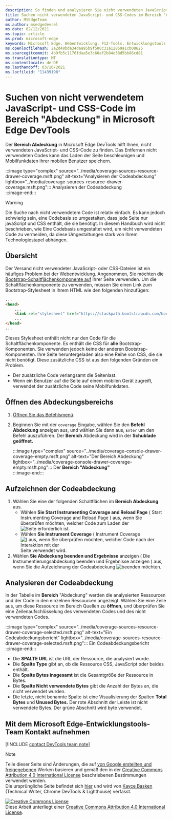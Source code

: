 ```yaml
---
description: So finden und analysieren Sie nicht verwendeten JavaScript- und CSS-Code in Microsoft Edge DevTools.
title: Suchen nicht verwendeten JavaScript- und CSS-Codes im Bereich "Abdeckung" in Microsoft Edge DevTools
author: MSEdgeTeam
ms.author: msedgedevrel
ms.date: 02/12/2021
ms.topic: article
ms.prod: microsoft-edge
keywords: Microsoft Edge, Webentwicklung, F12-Tools, Entwicklungstools
ms.openlocfilehash: 2a2d48bda34daa95b9f500c31a12859a1cb08625
ms.sourcegitcommit: 4b9fb5c1176fdaa5e3c60af2b84e38d5bb86cd81
ms.translationtype: MT
ms.contentlocale: de-DE
ms.lasthandoff: 03/16/2021
ms.locfileid: "11439198"
---
```

<!-- Copyright Kayce Basques 

   Licensed under the Apache License, Version 2.0 (the "License");
   you may not use this file except in compliance with the License.
   You may obtain a copy of the License at

       https://www.apache.org/licenses/LICENSE-2.0

   Unless required by applicable law or agreed to in writing, software
   distributed under the License is distributed on an "AS IS" BASIS,
   WITHOUT WARRANTIES OR CONDITIONS OF ANY KIND, either express or implied.
   See the License for the specific language governing permissions and
   limitations under the License.  -->

# <a name="find-unused-javascript-and-css-code-with-the-coverage-panel-in-microsoft-edge-devtools"></a>Suchen von nicht verwendetem JavaScript- und CSS-Code im Bereich "Abdeckung" in Microsoft Edge DevTools  

Der **Bereich Abdeckung** in Microsoft Edge DevTools hilft Ihnen, nicht verwendeten JavaScript- und CSS-Code zu finden.  Das Entfernen nicht verwendeten Codes kann das Laden der Seite beschleunigen und Mobilfunkdaten ihrer mobilen Benutzer speichern.  

:::image type="complex" source="../media/coverage-sources-resource-drawer-coverage.msft.png" alt-text="Analysieren der Codeabdeckung" lightbox="../media/coverage-sources-resource-drawer-coverage.msft.png":::
   Analysieren der Codeabdeckung  
:::image-end:::  

> [!WARNING]
> Die Suche nach nicht verwendetem Code ist relativ einfach.  Es kann jedoch schwierig sein, eine Codebasis so umgestalten, dass jede Seite nur javaScript und CSS enthält, die sie benötigt.  In diesem Handbuch wird nicht beschrieben, wie Eine Codebasis umgestaltet wird, um nicht verwendeten Code zu vermeiden, da diese Umgestaltungen stark von Ihrem Technologiestapel abhängen.  

## <a name="overview"></a>Übersicht  

Der Versand nicht verwendeter JavaScript- oder CSS-Dateien ist ein häufiges Problem bei der Webentwicklung.  Angenommen, Sie möchten die [Bootstrap-Schaltflächenkomponente auf][BootstrapButtons] Ihrer Seite verwenden.  Um die Schaltflächenkomponente zu verwenden, müssen Sie einen Link zum Bootstrap-Stylesheet in Ihrem HTML wie den folgenden hinzufügen:  

```html
...
<head>
    ...
    <link rel="stylesheet" href="https://stackpath.bootstrapcdn.com/bootstrap/4.3.1/css/bootstrap.min.css" integrity="sha384-ggOyR0iXCbMQv3Xipma34MD+dH/1fQ784/j6cY/iJTQUOhcWr7x9JvoRxT2MZw1T" crossorigin="anonymous">
    ...
</head>
...
```  

Dieses Stylesheet enthält nicht nur den Code für die Schaltflächenkomponente.  Es enthält die CSS für **alle** Bootstrap-Komponenten.  Sie verwenden jedoch keine der anderen Bootstrap-Komponenten.  Ihre Seite heruntergeladen also eine Reihe von CSS, die sie nicht benötigt.  Diese zusätzliche CSS ist aus den folgenden Gründen ein Problem.  

*   Der zusätzliche Code verlangsamt die Seitenlast.  <!--Navigate to [Render-Blocking CSS][render].  -->  
*   Wenn ein Benutzer auf die Seite auf einem mobilen Gerät zugreift, verwendet der zusätzliche Code seine Mobilfunkdaten.  
    
<!--[render]: /web/fundamentals/performance/critical-rendering-path/render-blocking-css  -->  

## <a name="open-the-coverage-panel"></a>Öffnen des Abdeckungsbereichs  

1.  [Öffnen Sie das Befehlsmenü][DevToolsCommandMenu].  
1.  Beginnen Sie mit der `coverage` Eingabe, wählen Sie den **Befehl Abdeckung** anzeigen aus, und wählen Sie dann aus, `Enter` um den Befehl auszuführen.  Der **Bereich** Abdeckung wird in der **Schublade geöffnet.**  

    :::image type="complex" source="../media/coverage-console-drawer-coverage-empty.msft.png" alt-text="Der Bereich Abdeckung" lightbox="../media/coverage-console-drawer-coverage-empty.msft.png":::
       Der **Bereich "Abdeckung"**  
    :::image-end:::  
    
## <a name="record-code-coverage"></a>Aufzeichnen der Codeabdeckung  

1.  Wählen Sie eine der folgenden Schaltflächen im **Bereich Abdeckung** aus.  
    *   Wählen **Sie Start Instrumenting Coverage and Reload Page** \( Start Instrumenting Coverage and Reload Page \) aus, wenn Sie überprüfen möchten, welcher Code zum Laden der ![ Seite erforderlich ](../media/reload-icon.msft.png) ist.  
    *   Wählen **Sie Instrument Coverage** \( Instrument Coverage ![ \) aus, wenn Sie überprüfen möchten, welcher Code nach der Interaktion mit der ](../media/record-icon.msft.png) Seite verwendet wird.  
1.  Wählen **Sie Abdeckung beenden und Ergebnisse** anzeigen \( Die Instrumentierungsabdeckung beenden und Ergebnisse anzeigen \) aus, wenn Sie die Aufzeichnung der Codeabdeckung ![ beenden ](../media/stop-icon.msft.png) möchten.  
    
## <a name="analyze-code-coverage"></a>Analysieren der Codeabdeckung  

In der Tabelle im **Bereich** "Abdeckung" werden die analysierten Ressourcen und der Code in den einzelnen Ressourcen angezeigt.  Wählen Sie eine Zeile aus, um diese Ressource im Bereich Quellen zu **öffnen,** und überprüfen Sie eine Zeilenaufschlüsselung des verwendeten Codes und des nicht verwendeten Codes.  

:::image type="complex" source="../media/coverage-sources-resource-drawer-coverage-selected.msft.png" alt-text="Ein Codeabdeckungsbericht" lightbox="../media/coverage-sources-resource-drawer-coverage-selected.msft.png":::
   Ein Codeabdeckungsbericht  
:::image-end:::  

*   Die **SPALTE URL** ist die URL der Ressource, die analysiert wurde.  
*   Die **Spalte Type** gibt an, ob die Ressource CSS, JavaScript oder beides enthält.  
*   Die **Spalte Bytes insgesamt** ist die Gesamtgröße der Ressource in Bytes.  
*   Die **Spalte Nicht verwendete Bytes** gibt die Anzahl der Bytes an, die nicht verwendet wurden.  
*   Die letzte, nicht benannte Spalte ist eine Visualisierung der Spalten **Total Bytes** und **Unused Bytes.**  Der rote Abschnitt der Leiste ist nicht verwendete Bytes.  Der grüne Abschnitt wird byte verwendet.  
    
## <a name="getting-in-touch-with-the-microsoft-edge-devtools-team"></a>Mit dem Microsoft Edge-Entwicklungstools-Team Kontakt aufnehmen  

[!INCLUDE [contact DevTools team note](../includes/contact-devtools-team-note.md)]  

<!-- links -->  

[DevToolsCommandMenu]: ../command-menu/index.md "Ausführen von Befehlen mit dem Microsoft Edge DevTools Command-Menü | Microsoft Docs"  

[BootstrapButtons]: https://getbootstrap.com/docs/4.3/components/buttons "Schaltflächen – Bootstrap"  

> [!NOTE]
> Teile dieser Seite sind Änderungen, die auf [von Google erstellten und freigegebenen][GoogleSitePolicies] Werken basieren und gemäß den in der [Creative Commons Attribution 4.0 International License][CCA4IL] beschriebenen Bestimmungen verwendet werden.  
> Die ursprüngliche Seite befindet sich [hier](https://developers.google.com/web/tools/chrome-devtools/coverage/index) und wird von [Kayce Basken][KayceBasques] \(Technical Writer, Chrome DevTools \& Lighthouse\) verfasst.  

[![Creative Commons License][CCby4Image]][CCA4IL]  
Diese Arbeit unterliegt einer [Creative Commons Attribution 4.0 International License][CCA4IL].  

[CCA4IL]: https://creativecommons.org/licenses/by/4.0  
[CCby4Image]: https://i.creativecommons.org/l/by/4.0/88x31.png  
[GoogleSitePolicies]: https://developers.google.com/terms/site-policies  
[KayceBasques]: https://developers.google.com/web/resources/contributors/kaycebasques  
